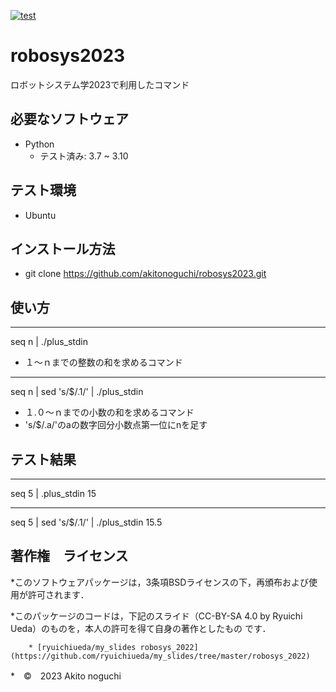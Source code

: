 
[![test](https://github.com/akitonoguchi/robosys2023/actions/workflows/test.yml/badge.svg)](https://github.com/akitonoguchi/robosys2023/actions/workflows/test.yml)

# robosys2023
ロボットシステム学2023で利用したコマンド

## 必要なソフトウェア
 * Python
    * テスト済み: 3.7 ~ 3.10

## テスト環境
 * Ubuntu
 
## インストール方法
 * git clone https://github.com/akitonoguchi/robosys2023.git

## 使い方
***
seq n | ./plus_stdin
 * １～ｎまでの整数の和を求めるコマンド

***
seq n | sed 's/$/.1/' | ./plus_stdin
 * １.０～ｎまでの小数の和を求めるコマンド
 * 's/$/.a/'のaの数字回分小数点第一位にnを足す 

## テスト結果
***
seq 5 | .plus_stdin
15

***
seq 5 | sed 's/$/.1/' | ./plus_stdin
15.5

## 著作権　ライセンス
 *このソフトウェアパッケージは，3条項BSDライセンスの下，再頒布および使用が許可されます．

 *このパッケージのコードは，下記のスライド（CC-BY-SA 4.0 by Ryuichi Ueda）のものを，本人の許可を得て自身の著作としたもの  です．

        * [ryuichiueda/my_slides robosys_2022](https://github.com/ryuichiueda/my_slides/tree/master/robosys_2022)
 *　©　2023 Akito noguchi
